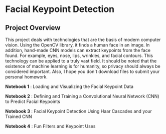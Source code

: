 [//]: # (Image References)

[image1]: ./images/key_pts_example.png "Facial Keypoint Detection"

# Facial Keypoint Detection

## Project Overview

This project deals with technologies that are the basis of modern computer vision. Using the OpenCV library, it finds a human face in an image. In addition, hand-made CNN models can extract keypoints from the face found. For example, eyes, nose, lips, wrinkles, and facial contours. This technology can be applied to a truly vast field. It should be noted that the existence of machine learning is for humanity, so privacy should always be considered important. Also, I hope you don't download files to submit your personal homework.


__Notebook 1__ : Loading and Visualizing the Facial Keypoint Data

__Notebook 2__ : Defining and Training a Convolutional Neural Network (CNN) to Predict Facial Keypoints

__Notebook 3__ : Facial Keypoint Detection Using Haar Cascades and your Trained CNN

__Notebook 4__ : Fun Filters and Keypoint Uses
